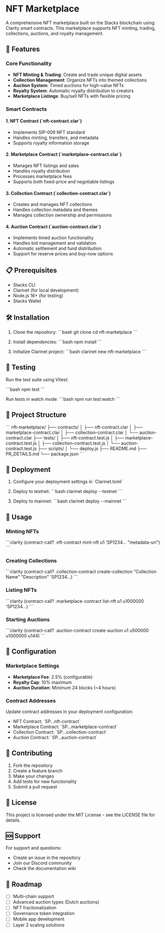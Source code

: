 # NFT Marketplace

A comprehensive NFT marketplace built on the Stacks blockchain using Clarity smart contracts. This marketplace supports NFT minting, trading, collections, auctions, and royalty management.

## 🚀 Features

### Core Functionality
- **NFT Minting & Trading**: Create and trade unique digital assets
- **Collection Management**: Organize NFTs into themed collections
- **Auction System**: Timed auctions for high-value NFTs
- **Royalty System**: Automatic royalty distribution to creators
- **Marketplace Listings**: Buy/sell NFTs with flexible pricing

### Smart Contracts

#### 1. NFT Contract (\`nft-contract.clar\`)
- Implements SIP-009 NFT standard
- Handles minting, transfers, and metadata
- Supports royalty information storage

#### 2. Marketplace Contract (\`marketplace-contract.clar\`)
- Manages NFT listings and sales
- Handles royalty distribution
- Processes marketplace fees
- Supports both fixed-price and negotiable listings

#### 3. Collection Contract (\`collection-contract.clar\`)
- Creates and manages NFT collections
- Handles collection metadata and themes
- Manages collection ownership and permissions

#### 4. Auction Contract (\`auction-contract.clar\`)
- Implements timed auction functionality
- Handles bid management and validation
- Automatic settlement and fund distribution
- Support for reserve prices and buy-now options

## 📋 Prerequisites

- Stacks CLI
- Clarinet (for local development)
- Node.js 16+ (for testing)
- Stacks Wallet

## 🛠️ Installation

1. Clone the repository:
   \`\`\`bash
   git clone <repository-url>
   cd nft-marketplace
   \`\`\`

2. Install dependencies:
   \`\`\`bash
   npm install
   \`\`\`

3. Initialize Clarinet project:
   \`\`\`bash
   clarinet new nft-marketplace
   \`\`\`

## 🧪 Testing

Run the test suite using Vitest:

\`\`\`bash
npm test
\`\`\`

Run tests in watch mode:
\`\`\`bash
npm run test:watch
\`\`\`

## 📁 Project Structure

\`\`\`
nft-marketplace/
├── contracts/
│   ├── nft-contract.clar
│   ├── marketplace-contract.clar
│   ├── collection-contract.clar
│   └── auction-contract.clar
├── tests/
│   ├── nft-contract.test.js
│   ├── marketplace-contract.test.js
│   ├── collection-contract.test.js
│   └── auction-contract.test.js
├── scripts/
│   └── deploy.js
├── README.md
├── PR_DETAILS.md
└── package.json
\`\`\`

## 🚀 Deployment

1. Configure your deployment settings in \`Clarinet.toml\`
2. Deploy to testnet:
   \`\`\`bash
   clarinet deploy --testnet
   \`\`\`

3. Deploy to mainnet:
   \`\`\`bash
   clarinet deploy --mainnet
   \`\`\`

## 📖 Usage

### Minting NFTs
\`\`\`clarity
(contract-call? .nft-contract mint-nft u1 'SP1234... "metadata-uri")
\`\`\`

### Creating Collections
\`\`\`clarity
(contract-call? .collection-contract create-collection "Collection Name" "Description" 'SP1234...)
\`\`\`

### Listing NFTs
\`\`\`clarity
(contract-call? .marketplace-contract list-nft u1 u1000000 'SP1234...)
\`\`\`

### Starting Auctions
\`\`\`clarity
(contract-call? .auction-contract create-auction u1 u500000 u1000000 u144)
\`\`\`

## 🔧 Configuration

### Marketplace Settings
- **Marketplace Fee**: 2.5% (configurable)
- **Royalty Cap**: 10% maximum
- **Auction Duration**: Minimum 24 blocks (~4 hours)

### Contract Addresses
Update contract addresses in your deployment configuration:
- NFT Contract: \`SP...nft-contract\`
- Marketplace Contract: \`SP...marketplace-contract\`
- Collection Contract: \`SP...collection-contract\`
- Auction Contract: \`SP...auction-contract\`

## 🤝 Contributing

1. Fork the repository
2. Create a feature branch
3. Make your changes
4. Add tests for new functionality
5. Submit a pull request

## 📄 License

This project is licensed under the MIT License - see the LICENSE file for details.

## 🆘 Support

For support and questions:
- Create an issue in the repository
- Join our Discord community
- Check the documentation wiki

## 🔮 Roadmap

- [ ] Multi-chain support
- [ ] Advanced auction types (Dutch auctions)
- [ ] NFT fractionalization
- [ ] Governance token integration
- [ ] Mobile app development
- [ ] Layer 2 scaling solutions
